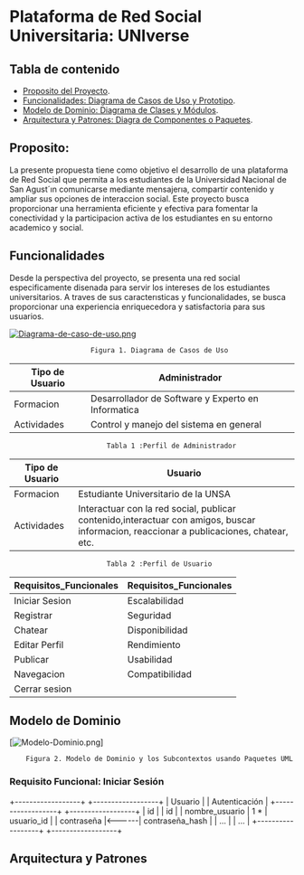 # Plataforma de Red Social Universitaria: UNIverse

## Tabla de contenido
  - [Proposito del Proyecto](#Proposito).
  - [Funcionalidades: Diagrama de Casos de Uso y Prototipo](#Funcionalidades).
  - [Modelo de Dominio: Diagrama de Clases y Módulos](#Modelo-de-Dominio).
  - [Arquitectura y Patrones: Diagra de Componentes o Paquetes](#Arquitectura-y-Patrones).

## Proposito: 
La presente propuesta tiene como objetivo el desarrollo de una plataforma de Red Social que permita a los estudiantes de la Universidad Nacional de San Agust´ın comunicarse mediante mensajerıa, compartir contenido y ampliar sus opciones de interaccion social. Este proyecto busca proporcionar una herramienta eficiente y efectiva para fomentar la conectividad y la participacion activa de los estudiantes en su entorno academico y social.

## Funcionalidades

Desde la perspectiva del proyecto, se presenta una red social especificamente disenada para servir los intereses de los estudiantes universitarios. A traves de sus caracterısticas y funcionalidades, se busca proporcionar una experiencia enriquecedora y satisfactoria para sus usuarios.

[![Diagrama-de-caso-de-uso.png](https://i.postimg.cc/gjgLmCmh/Diagrama-de-caso-de-uso.png)](https://postimg.cc/V0bkFHSs)


		                Figura 1. Diagrama de Casos de Uso


| Tipo de Usuario   | Administrador                          | 
|-------------------|------------------------------------|
| Formacion     | Desarrollador de Software y Experto en Informatica |
| Actividades     | Control y manejo del sistema en general |
					

							Tabla 1 :Perfil de Administrador

| Tipo de Usuario   | Usuario                          | 
|-------------------|------------------------------------|
| Formacion     | Estudiante Universitario de la UNSA |
| Actividades     | Interactuar con la red social, publicar contenido,interactuar con amigos, buscar informacion, reaccionar a publicaciones, chatear, etc.|


							Tabla 2 :Perfil de Usuario


| Requisitos_Funcionales | Requisitos_Funcionales |
|------------------------|------------------------|
|  Iniciar Sesion        |	Escalabilidad     |
|  Registrar             |	Seguridad         |
|  Chatear               |	Disponibilidad    |
|  Editar Perfil         |	Rendimiento       |
|  Publicar              |	Usabilidad        |
|  Navegacion            |	Compatibilidad    |
|  Cerrar sesion         | 			  |
						


## Modelo de Dominio
[![Modelo-Dominio.png](https://i.postimg.cc/9QMKmZtw/Modelo-Dominio.png)]

		Figura 2. Modelo de Dominio y los Subcontextos usando Paquetes UML

### Requisito Funcional: Iniciar Sesión

+------------------+ +------------------+
| Usuario | | Autenticación |
+------------------+ +------------------+
| id | | id |
| nombre_usuario | 1 * | usuario_id |
| contraseña |<------| contraseña_hash |
| ... | | ... |
+------------------+ +------------------+

## Arquitectura y Patrones



